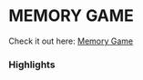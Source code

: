 # MEMORY GAME
Check it out here: [Memory Game](https://guavalines.github.io/Memory_Game/)

### Highlights

